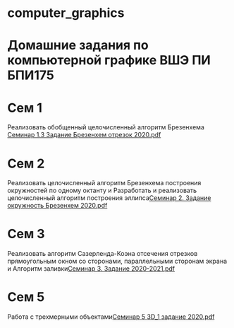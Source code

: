 # computer_graphics
# Домашние задания по компьютерной графике ВШЭ ПИ БПИ175
# Сем 1  
Реализовать обобщенный целочисленный алгоритм Брезенхема
[Семинар 1.3 Задание Брезенхем отрезок 2020.pdf](https://github.com/pokoritel-kissok1999/computer_graphics/files/6384987/1.3.2020.pdf)
# Сем 2 
Реализовать целочисленный алгоритм Брезенхема построения
окружностей по одному октанту и Разработать и реализовать целочисленный алгоритм построения
эллипса[Семинар 2. Задание окружность Брезенхем 2020.pdf](https://github.com/pokoritel-kissok1999/computer_graphics/files/6384997/2.2020.pdf)
# Сем 3 
Реализовать алгоритм Сазерленда-Коэна отсечения отрезков прямоугольным
окном со сторонами, параллельными сторонам экрана и Алгоритм заливки[Семинар 3. Задание 2020-2021.pdf](https://github.com/pokoritel-kissok1999/computer_graphics/files/6385000/3.2020-2021.pdf)
# Сем 5 
Работа с трехмерными объектами[Семинар 5 3D_1 задание 2020.pdf](https://github.com/pokoritel-kissok1999/computer_graphics/files/6385002/5.3D_1.2020.pdf)


